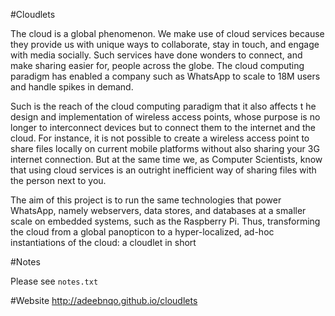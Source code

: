 #Cloudlets

The cloud is a global phenomenon. We make use of cloud services because they provide us with
unique ways to collaborate, stay in touch, and engage with media socially. Such services have done
wonders to connect, and make sharing easier for, people across the globe. The cloud computing
paradigm has enabled a company such as WhatsApp to scale to 18M users and handle spikes in
demand.

Such is the reach of the cloud computing paradigm that it also affects t
he design and implementation of wireless access points, whose purpose is no longer to interconnect devices but to
connect them to the internet and the cloud. For instance, it is not possible to create a wireless
access point to share files locally on current mobile platforms without also sharing your 3G internet
connection. But at the same time we, as Computer Scientists, know that using cloud services is an
outright inefficient way of sharing files with the person next to you.

The aim of this project is to run the same technologies that power WhatsApp, namely webservers, data stores, and
databases at a smaller scale on embedded systems, such as the Raspberry Pi. Thus, transforming the cloud from a global panopticon
to a hyper-localized, ad-hoc instantiations of the cloud: a cloudlet in short

#Notes

Please see `notes.txt`

#Website
http://adeebnqo.github.io/cloudlets
